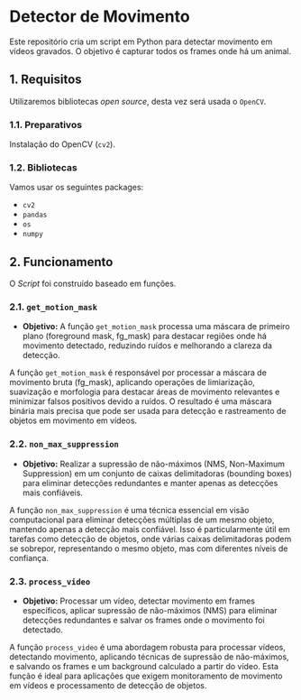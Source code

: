 # Detector de Movimento

Este repositório cria um script em Python para detectar movimento em vídeos gravados. O objetivo é capturar todos os frames onde há um animal.

## 1. Requisitos

Utilizaremos bibliotecas _open source_, desta vez será usada o `OpenCV`.

### 1.1. Preparativos

Instalação do OpenCV (`cv2`).

### 1.2. Bibliotecas

Vamos usar os seguintes packages:

* `cv2`
* `pandas`
* `os`
* `numpy`

## 2. Funcionamento

O _Script_ foi construído baseado em funções.

### 2.1. `get_motion_mask`

* **Objetivo:** A função `get_motion_mask` processa uma máscara de primeiro plano (foreground mask, fg_mask) para destacar regiões onde há movimento detectado, reduzindo ruídos e melhorando a clareza da detecção.

A função `get_motion_mask` é responsável por processar a máscara de movimento bruta (fg_mask), aplicando operações de limiarização, suavização e morfologia para destacar áreas de movimento relevantes e minimizar falsos positivos devido a ruídos. O resultado é uma máscara binária mais precisa que pode ser usada para detecção e rastreamento de objetos em movimento em vídeos.

### 2.2. `non_max_suppression`

* **Objetivo:** Realizar a supressão de não-máximos (NMS, Non-Maximum Suppression) em um conjunto de caixas delimitadoras (bounding boxes) para eliminar detecções redundantes e manter apenas as detecções mais confiáveis.

A função `non_max_suppression` é uma técnica essencial em visão computacional para eliminar detecções múltiplas de um mesmo objeto, mantendo apenas a detecção mais confiável. Isso é particularmente útil em tarefas como detecção de objetos, onde várias caixas delimitadoras podem se sobrepor, representando o mesmo objeto, mas com diferentes níveis de confiança.


### 2.3. `process_video`

* **Objetivo:** Processar um vídeo, detectar movimento em frames específicos, aplicar supressão de não-máximos (NMS) para eliminar detecções redundantes e salvar os frames onde o movimento foi detectado.

A função `process_video` é uma abordagem robusta para processar vídeos, detectando movimento, aplicando técnicas de supressão de não-máximos, e salvando os frames e um background calculado a partir do vídeo. Esta função é ideal para aplicações que exigem monitoramento de movimento em vídeos e processamento de detecção de objetos.